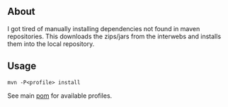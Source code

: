 ## About
I got tired of manually installing dependencies not found in maven repositories. This downloads the zips/jars
from the interwebs and installs them into the local repository.

## Usage

```
mvn -P<profile> install
```
See main [pom](https://github.com/junkdog/local-artificer/blob/master/pom.xml) for available profiles.
